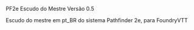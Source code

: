 PF2e Escudo do Mestre Versão 0.5 </p>
Escudo do mestre em pt_BR do sistema Pathfinder 2e, para FoundryVTT
